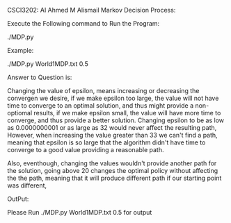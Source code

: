 CSCI3202: AI
Ahmed M Alismail
Markov Decision Process:

Execute the Following command to Run the Program:

./MDP.py <fileName> <epsilon>

Example:

./MDP.py World1MDP.txt 0.5

Answer to Question is:

Changing the value of epsilon, means increasing or decreasing 
the convergen we desire,
if we make epsilon too large, the value will not have time to converge to an optimal solution,
and thus might provide a non-optiomal results,
if we make epsilon small, the value will have more time to converge, and thus provide a better
solution.
Changing epsilon to be as low as 0.0000000001 or as large as 32 would
never affect the resulting path,
However, when increasing the value greater than 33 we can't find a path,
meaning that epsilon is so large that the algorithm didn't have time to 
converge to a good value providing a reasonable path.

Also, eventhough, changing the values wouldn't provide another path for the solution,
going above 20 changes the optimal policy without affecting the the path,
meaning that it will produce different path if our starting point was different,

OutPut:

Please Run ./MDP.py World1MDP.txt 0.5 
for output
